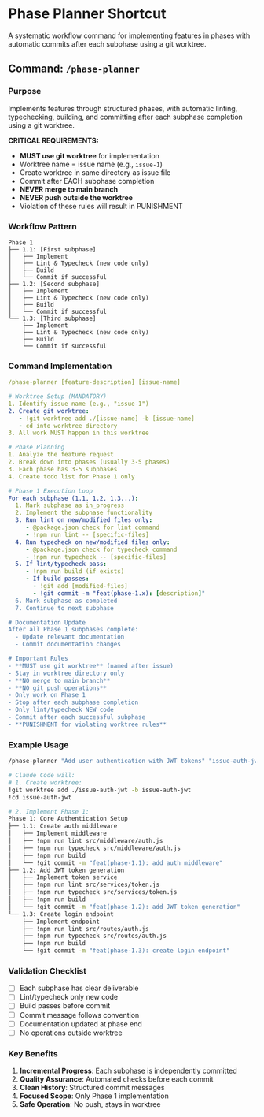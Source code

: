 # Phase Planner Shortcut

A systematic workflow command for implementing features in phases with automatic commits after each subphase using a git worktree.

## Command: `/phase-planner`

### Purpose
Implements features through structured phases, with automatic linting, typechecking, building, and committing after each subphase completion using a git worktree.

**CRITICAL REQUIREMENTS:**
- **MUST use git worktree** for implementation
- Worktree name = issue name (e.g., `issue-1`)
- Create worktree in same directory as issue file
- Commit after EACH subphase completion
- **NEVER merge to main branch**
- **NEVER push outside the worktree**
- Violation of these rules will result in PUNISHMENT

### Workflow Pattern
```
Phase 1
├── 1.1: [First subphase]
│   ├── Implement
│   ├── Lint & Typecheck (new code only)
│   ├── Build
│   └── Commit if successful
├── 1.2: [Second subphase]
│   ├── Implement
│   ├── Lint & Typecheck (new code only)
│   ├── Build
│   └── Commit if successful
└── 1.3: [Third subphase]
    ├── Implement
    ├── Lint & Typecheck (new code only)
    ├── Build
    └── Commit if successful
```

### Command Implementation

```yaml
/phase-planner [feature-description] [issue-name]

# Worktree Setup (MANDATORY)
1. Identify issue name (e.g., "issue-1")
2. Create git worktree:
   - !git worktree add ./[issue-name] -b [issue-name]
   - cd into worktree directory
3. All work MUST happen in this worktree

# Phase Planning
1. Analyze the feature request
2. Break down into phases (usually 3-5 phases)
3. Each phase has 3-5 subphases
4. Create todo list for Phase 1 only

# Phase 1 Execution Loop
For each subphase (1.1, 1.2, 1.3...):
  1. Mark subphase as in_progress
  2. Implement the subphase functionality
  3. Run lint on new/modified files only:
     - @package.json check for lint command
     - !npm run lint -- [specific-files]
  4. Run typecheck on new/modified files only:
     - @package.json check for typecheck command  
     - !npm run typecheck -- [specific-files]
  5. If lint/typecheck pass:
     - !npm run build (if exists)
     - If build passes:
       - !git add [modified-files]
       - !git commit -m "feat(phase-1.x): [description]"
  6. Mark subphase as completed
  7. Continue to next subphase

# Documentation Update
After all Phase 1 subphases complete:
  - Update relevant documentation
  - Commit documentation changes

# Important Rules
- **MUST use git worktree** (named after issue)
- Stay in worktree directory only
- **NO merge to main branch**
- **NO git push operations**
- Only work on Phase 1
- Stop after each subphase completion
- Only lint/typecheck NEW code
- Commit after each successful subphase
- **PUNISHMENT for violating worktree rules**
```

### Example Usage

```bash
/phase-planner "Add user authentication with JWT tokens" "issue-auth-jwt"

# Claude Code will:
# 1. Create worktree:
!git worktree add ./issue-auth-jwt -b issue-auth-jwt
!cd issue-auth-jwt

# 2. Implement Phase 1:
Phase 1: Core Authentication Setup
├── 1.1: Create auth middleware
│   ├── Implement middleware
│   ├── !npm run lint src/middleware/auth.js
│   ├── !npm run typecheck src/middleware/auth.js
│   ├── !npm run build
│   └── !git commit -m "feat(phase-1.1): add auth middleware"
├── 1.2: Add JWT token generation
│   ├── Implement token service
│   ├── !npm run lint src/services/token.js
│   ├── !npm run typecheck src/services/token.js
│   ├── !npm run build
│   └── !git commit -m "feat(phase-1.2): add JWT token generation"
└── 1.3: Create login endpoint
    ├── Implement endpoint
    ├── !npm run lint src/routes/auth.js
    ├── !npm run typecheck src/routes/auth.js
    ├── !npm run build
    └── !git commit -m "feat(phase-1.3): create login endpoint"
```

### Validation Checklist
- [ ] Each subphase has clear deliverable
- [ ] Lint/typecheck only new code
- [ ] Build passes before commit
- [ ] Commit message follows convention
- [ ] Documentation updated at phase end
- [ ] No operations outside worktree

### Key Benefits
1. **Incremental Progress**: Each subphase is independently committed
2. **Quality Assurance**: Automated checks before each commit
3. **Clean History**: Structured commit messages
4. **Focused Scope**: Only Phase 1 implementation
5. **Safe Operation**: No push, stays in worktree